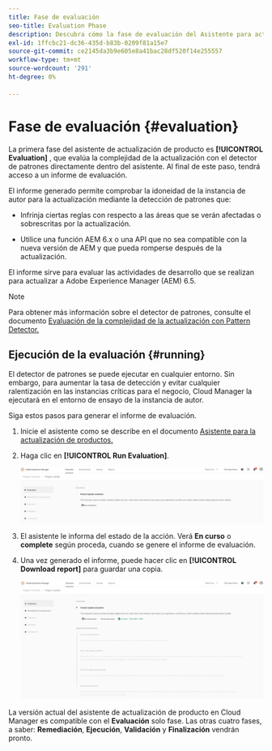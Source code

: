 ```yaml
---
title: Fase de evaluación
seo-title: Evaluation Phase
description: Descubra cómo la fase de evaluación del Asistente para actualización de producto evalúa la complejidad de la actualización con el detector de patrones.
exl-id: 1ffcbc21-dc36-435d-b83b-0209f81a15e7
source-git-commit: ce2145da3b9e605e8a41bac28df520f14e255557
workflow-type: tm+mt
source-wordcount: '291'
ht-degree: 0%

---
```



# Fase de evaluación {#evaluation}

La primera fase del asistente de actualización de producto es **[!UICONTROL Evaluation]** , que evalúa la complejidad de la actualización con el detector de patrones directamente dentro del asistente. Al final de este paso, tendrá acceso a un informe de evaluación.

El informe generado permite comprobar la idoneidad de la instancia de autor para la actualización mediante la detección de patrones que:

* Infrinja ciertas reglas con respecto a las áreas que se verán afectadas o sobrescritas por la actualización.

* Utilice una función AEM 6.x o una API que no sea compatible con la nueva versión de AEM y que pueda romperse después de la actualización.

El informe sirve para evaluar las actividades de desarrollo que se realizan para actualizar a Adobe Experience Manager (AEM) 6.5.

>[!NOTE]
>
>Para obtener más información sobre el detector de patrones, consulte el documento [Evaluación de la complejidad de la actualización con Pattern Detector.](https://experienceleague.adobe.com/docs/experience-manager-65/deploying/upgrading/pattern-detector.html?lang=en)

## Ejecución de la evaluación {#running}

El detector de patrones se puede ejecutar en cualquier entorno. Sin embargo, para aumentar la tasa de detección y evitar cualquier ralentización en las instancias críticas para el negocio, Cloud Manager la ejecutará en el entorno de ensayo de la instancia de autor.

Siga estos pasos para generar el informe de evaluación.

1. Inicie el asistente como se describe en el documento [Asistente para la actualización de productos.](/help/product-update-wizard/overview.md)

1. Haga clic en **[!UICONTROL Run Evaluation]**.

   ![Ejecutar evaluación](/help/assets/Run-Evaluation.png)

1. El asistente le informa del estado de la acción. Verá **En curso** o **complete** según proceda, cuando se genere el informe de evaluación.

1. Una vez generado el informe, puede hacer clic en **[!UICONTROL Download report]** para guardar una copia.

   ![Informe creado](/help/assets/Evaluation-1.png)

La versión actual del asistente de actualización de producto en Cloud Manager es compatible con el **Evaluación** solo fase. Las otras cuatro fases, a saber: **Remediación**, **Ejecución**, **Validación** y **Finalización** vendrán pronto.

